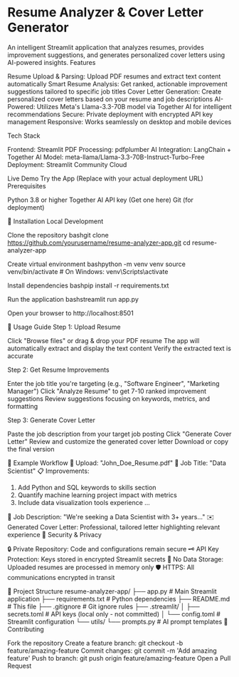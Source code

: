 # Resume Analyzer & Cover Letter Generator

An intelligent Streamlit application that analyzes resumes, provides improvement suggestions, and generates personalized cover letters using AI-powered insights.
Features

Resume Upload & Parsing: Upload PDF resumes and extract text content automatically
Smart Resume Analysis: Get ranked, actionable improvement suggestions tailored to specific job titles
Cover Letter Generation: Create personalized cover letters based on your resume and job descriptions
AI-Powered: Utilizes Meta's Llama-3.3-70B model via Together AI for intelligent recommendations
Secure: Private deployment with encrypted API key management
Responsive: Works seamlessly on desktop and mobile devices

Tech Stack

Frontend: Streamlit
PDF Processing: pdfplumber
AI Integration: LangChain + Together AI
Model: meta-llama/Llama-3.3-70B-Instruct-Turbo-Free
Deployment: Streamlit Community Cloud

Live Demo
Try the App (Replace with your actual deployment URL)
Prerequisites

Python 3.8 or higher
Together AI API key (Get one here)
Git (for deployment)

🔧 Installation
Local Development

Clone the repository
bashgit clone https://github.com/yourusername/resume-analyzer-app.git
cd resume-analyzer-app

Create virtual environment
bashpython -m venv venv
source venv/bin/activate  # On Windows: venv\Scripts\activate

Install dependencies
bashpip install -r requirements.txt

Run the application
bashstreamlit run app.py

Open your browser to http://localhost:8501

📖 Usage Guide
Step 1: Upload Resume

Click "Browse files" or drag & drop your PDF resume
The app will automatically extract and display the text content
Verify the extracted text is accurate

Step 2: Get Resume Improvements

Enter the job title you're targeting (e.g., "Software Engineer", "Marketing Manager")
Click "Analyze Resume" to get 7-10 ranked improvement suggestions
Review suggestions focusing on keywords, metrics, and formatting

Step 3: Generate Cover Letter

Paste the job description from your target job posting
Click "Generate Cover Letter"
Review and customize the generated cover letter
Download or copy the final version

🎯 Example Workflow
📄 Upload: "John_Doe_Resume.pdf"
🎯 Job Title: "Data Scientist"
📋 Improvements: 
   1. Add Python and SQL keywords to skills section
   2. Quantify machine learning project impact with metrics
   3. Include data visualization tools experience
   ...

📝 Job Description: "We're seeking a Data Scientist with 3+ years..."
✉️ Generated Cover Letter: Professional, tailored letter highlighting relevant experience
🔐 Security & Privacy

🔒 Private Repository: Code and configurations remain secure
🗝️ API Key Protection: Keys stored in encrypted Streamlit secrets
📄 No Data Storage: Uploaded resumes are processed in memory only
🛡️ HTTPS: All communications encrypted in transit

📁 Project Structure
resume-analyzer-app/
├── app.py                 # Main Streamlit application
├── requirements.txt       # Python dependencies
├── README.md             # This file
├── .gitignore           # Git ignore rules
├── .streamlit/
│   ├── secrets.toml     # API keys (local only - not committed)
│   └── config.toml      # Streamlit configuration
└── utils/
    └── prompts.py       # AI prompt templates
🤝 Contributing

Fork the repository
Create a feature branch: git checkout -b feature/amazing-feature
Commit changes: git commit -m 'Add amazing feature'
Push to branch: git push origin feature/amazing-feature
Open a Pull Request
